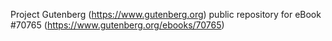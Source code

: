 Project Gutenberg (https://www.gutenberg.org) public repository for
eBook #70765 (https://www.gutenberg.org/ebooks/70765)
